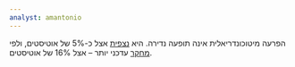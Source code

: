 ```yaml
---
analyst: amantonio
---
```


הפרעה מיטוכונדריאלית אינה תופעה נדירה. היא [נצפית](https://www.ncbi.nlm.nih.gov/pubmed/21263444) אצל כ-5% של אוטיסטים, ולפי [מחקר](https://www.ncbi.nlm.nih.gov/pmc/articles/PMC5819172) עדכני יותר – אצל 16% של אוטיסטים.
